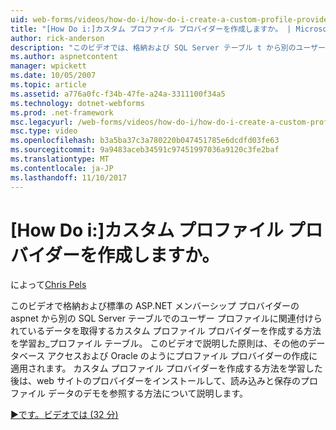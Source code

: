 ```yaml
---
uid: web-forms/videos/how-do-i/how-do-i-create-a-custom-profile-provider
title: "[How Do i:]カスタム プロファイル プロバイダーを作成しますか。 | Microsoft Docs"
author: rick-anderson
description: "このビデオでは、格納および SQL Server テーブル t から別のユーザー プロファイルに関連付けられているデータを取得するカスタム プロファイル プロバイダーを作成する方法を説明しています."
ms.author: aspnetcontent
manager: wpickett
ms.date: 10/05/2007
ms.topic: article
ms.assetid: a776a0fc-f34b-47fe-a24a-3311100f34a5
ms.technology: dotnet-webforms
ms.prod: .net-framework
msc.legacyurl: /web-forms/videos/how-do-i/how-do-i-create-a-custom-profile-provider
msc.type: video
ms.openlocfilehash: b3a5ba37c3a780220b047451785e6dcdfd03fe63
ms.sourcegitcommit: 9a9483aceb34591c97451997036a9120c3fe2baf
ms.translationtype: MT
ms.contentlocale: ja-JP
ms.lasthandoff: 11/10/2017
---
```

<a name="how-do-i-create-a-custom-profile-provider"></a>[How Do i:]カスタム プロファイル プロバイダーを作成しますか。
====================
によって[Chris Pels](https://twitter.com/chrispels)

このビデオで格納および標準の ASP.NET メンバーシップ プロバイダーの aspnet から別の SQL Server テーブルでのユーザー プロファイルに関連付けられているデータを取得するカスタム プロファイル プロバイダーを作成する方法を学習お\_プロファイル テーブル。 このビデオで説明した原則は、その他のデータベース アクセスおよび Oracle のようにプロファイル プロバイダーの作成に適用されます。 カスタム プロファイル プロバイダーを作成する方法を学習した後は、web サイトのプロバイダーをインストールして、読み込みと保存のプロファイル データのデモを参照する方法について説明します。

[&#9654;です。ビデオでは (32 分)](https://channel9.msdn.com/Blogs/ASP-NET-Site-Videos/how-do-i-create-a-custom-profile-provider)
